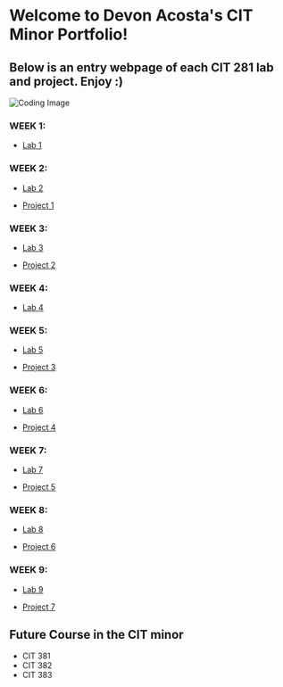 # Welcome to Devon Acosta's CIT Minor Portfolio!

## Below is an entry webpage of each CIT 281 lab and project. Enjoy :)
![Coding Image](https://images.unsplash.com/photo-1555066931-4365d14bab8c?ixlib=rb-1.2.1&ixid=MnwxMjA3fDB8MHxwaG90by1wYWdlfHx8fGVufDB8fHx8&auto=format&fit=crop&w=1740&q=80)

### WEEK 1:
- [Lab 1](https://devonacosta.github.io/cit281-lab1/)

### WEEK 2:
- [Lab 2](https://devonacosta.github.io/cit281-lab2/)  

- [Project 1](https://devonacosta.github.io/cit281-p1/)

### WEEK 3:
- [Lab 3](https://devonacosta/github.io/cit281-lab3/) 

- [Project 2](https://devonacosta/github.io/cit281-p2/)

### WEEK 4:
- [Lab 4](https://devonacosta/github.io/cit281-lab4/) 

### WEEK 5:
- [Lab 5](https://devonacosta/github.io/cit281-lab5/)

- [Project 3](https://devonacosta/github.io/cit281-p3/)

### WEEK 6:
- [Lab 6](https://devonacosta/github.io/cit281-lab6/)

- [Project 4](https://devonacosta/github.io/cit281-p4/)

### WEEK 7:
- [Lab 7](https://devonacosta/github.io/cit281-lab7/) 

- [Project 5](https://devonacosta/github.io/cit281-p5/)

### WEEK 8:
- [Lab 8](https://devonacosta/github.io/cit281-lab8/)  

- [Project 6](https://devonacosta/github.io/cit281-p6/) 

### WEEK 9:
- [Lab 9](https://devonacosta/github.io/cit281-lab9/) 

- [Project 7](https://devonacosta/github.io/cit281-p7/)

## Future Course in the CIT minor
- CIT 381
- CIT 382
- CIT 383
